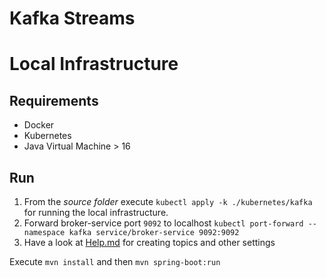 # Kafka Streams

# Local Infrastructure
## Requirements
* Docker
* Kubernetes
* Java Virtual Machine > 16

## Run
1. From the _source folder_ execute `kubectl apply -k ./kubernetes/kafka` for running the local infrastructure.
2. Forward broker-service port `9092` to localhost `kubectl port-forward --namespace kafka service/broker-service 9092:9092`
3. Have a look at [Help.md](HELP.md) for creating topics and other settings

Execute `mvn install` and then `mvn spring-boot:run`
